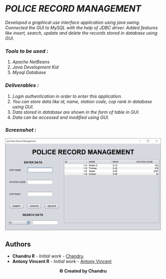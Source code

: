 # **_POLICE RECORD MANAGEMENT_**

 _Developed a graphical use interface application using java swing. Connected the GUI to MySQL with the help of JDBC driver. Added features like insert, search, update and delete the records stored in database using GUI._

### **_Tools to be used :_**

1. _Apache NetBeans_
2. _Java Development Kid_
3. _Mysql Database_

### **_Deliverables :_**

1. _Login authentication in order to enter this application._
2. _You can store data like id, name, station code, cop rank in database using GUI._
3. _Data stored in database are shown in the form of table in GUI._
4. _Data can be accessed and modified using GUI._

### **_Screenshot :_**

<img src="ScreenShots\Capture2.PNG" width="700" />

## **Authors**

- **Chandru R** - _Initial work_ - [Chandru](https://github.com/Chandru3493)
- **Antony Vincent R** - _Initial work_ - [Antony Vincent](https://github.com/vincentanto)

<p align="center"><b>© Created by Chandru</b></p?
